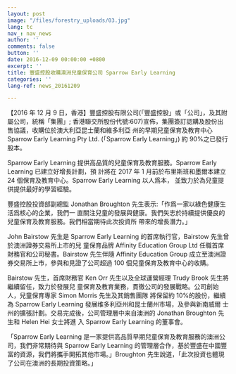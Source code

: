 ```yaml
---
layout: post
image: "/files/forestry_uploads/03.jpg"
lang: tc
nav_: nav_news
author: ''
comments: false
button: ''
date: 2016-12-09 00:00:00 +0800
excerpt: ''
title: 豐盛控股收購澳洲兒童保育公司 Sparrow Early Learning
categories: ''
lang-ref: news_20161209

---
```

【2016 年 12 月 9 日，香港】豐盛控股有限公司(「豐盛控股」或「公司」，及其附屬公司，統稱「集團」; 香港聯交所股份代號:607)宣佈，集團簽訂認購及股份出售協議，收購位於澳大利亞昆士蘭和維多利亞 州的早期兒童保育及教育中心 Sparrow Early Learning Pty Ltd. (「Sparrow Early Learning」) 約 90%之已發行 股本。

Sparrow Early Learning 提供高品質的兒童保育及教育服務。Sparrow Early Learning 已建立好增長計劃，預 計將在 2017 年 1 月前於布里斯班和墨爾本建立 24 個保育及教育中心。Sparrow Early Learning 以人爲本， 並致力於為兒童提供提供最好的學習經驗。

豐盛控股投資部副總監 Jonathan Broughton 先生表示:「作爲一家以綠色健康生活爲核心的企業，我們一 直關注兒童的發展與健康。我們矢志於持續提供優良的兒童保育及教育服務。我們相當期待此次投資所 帶來的增長潛力。」

John Bairstow 先生是 Sparrow Early Learning 的首席執行官，Bairstow 先生曾於澳洲證券交易所上市的兒 童保育品牌 Affinity Education Group Ltd 任職首席財務官和公司秘書。Bairstow 先生伴隨 Affinity Education Group 成立至澳洲證券交易所上市，參與和見證了公司超過 100 個兒童保育及教育中心的收購。

Bairstow 先生，首席財務官 Ken Orr 先生以及全球運營經理 Trudy Brook 先生將繼續留任，致力於發展兒 童保育及教育業務，貫徹公司的發展戰略。公司創始人，兒童保育專家 Simon Morris 先生及其銷售團隊 將保留約 10%的股份，繼續為 Sparrow Early Learning 發展维多利亞州和昆士蘭州市場，及參與新南威爾 士州的擴張計劃。交易完成後，公司管理層中来自澳洲的 Jonathan Broughton 先生和 Helen Hei 女士將進 入 Sparrow Early Learning 的董事會。

「Sparrow Early Learning 是一家提供高品質早期兒童保育及教育服務的澳洲公司，我們非常期待與 Sparrow Early Learning 的管理層合作，基於豐盛在中國豐富的資源，我們將攜手開拓其他市場。」Broughton 先生說道，「此次投資也體現了公司在澳洲的長期投資策略。」